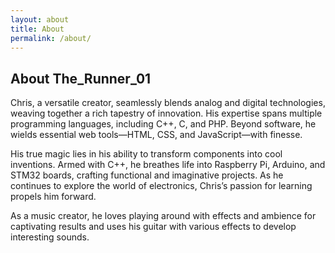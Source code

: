 ```yaml
---
layout: about
title: About
permalink: /about/
---
```


## About The_Runner_01

Chris, a versatile creator, seamlessly blends analog and digital technologies, weaving together a rich tapestry of innovation. 
His expertise spans multiple programming languages, including C++, C, and PHP. 
Beyond software, he wields essential web tools—HTML, CSS, and JavaScript—with finesse.

His true magic lies in his ability to transform components into cool inventions. 
Armed with C++, he breathes life into Raspberry Pi, Arduino, and STM32 boards, crafting functional and imaginative projects. 
As he continues to explore the world of electronics, Chris’s passion for learning propels him forward.

As a music creator, he loves playing around with effects and ambience for captivating results and uses his guitar with
various effects to develop interesting sounds.